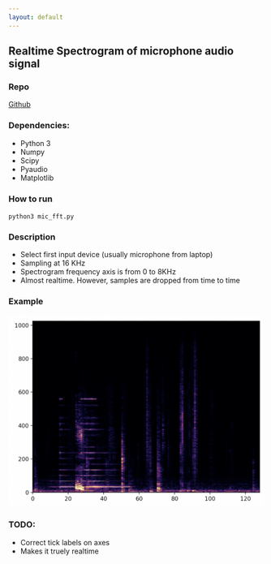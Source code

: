 ```yaml
---
layout: default
---
```


## Realtime Spectrogram of microphone audio signal

### Repo

[Github](https://github.com/phamminhquan/mic_spectrogram)

### Dependencies:

* Python 3
* Numpy
* Scipy
* Pyaudio
* Matplotlib

### How to run

```
python3 mic_fft.py
```

### Description

* Select first input device (usually microphone from laptop)
* Sampling at 16 KHz
* Spectrogram frequency axis is from 0 to 8KHz
* Almost realtime. However, samples are dropped from time to time

### Example

![example](./example.png)

### TODO:

* Correct tick labels on axes
* Makes it truely realtime

